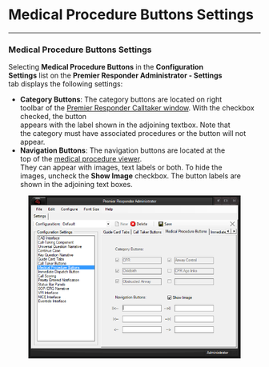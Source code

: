 # Medical Procedure Buttons Settings

***

### **Medical Procedure Buttons Settings**

Selecting **Medical Procedure Buttons** in the **Configuration**
\
**Settings** list on the **Premier Responder Administrator - Settings**
\
tab displays the following settings:

* **Category Buttons**: The category buttons are located on right
  \
  toolbar of the [Premier Responder Calltaker
  window](<Main Form.md>).  With the checkbox checked, the button
  \
  appears with the label shown in the adjoining textbox.  Note that
  \
  the category must have associated procedures or the button will not
  \
  appear.
* **Navigation Buttons**: The navigation buttons are located at the
  \
  top of the [medical procedure viewer](<Medical Procedures.md>).&#x20;
  \
  They can appear with images, text labels or both.  To hide the
  \
  images, uncheck the **Show Image** checkbox.  The button labels are
  \
  shown in the adjoining text boxes.

<figure><img src=".gitbook/assets/Medical Procedure Buttons Settings_files/Image001.png" alt=""><figcaption></figcaption></figure>
